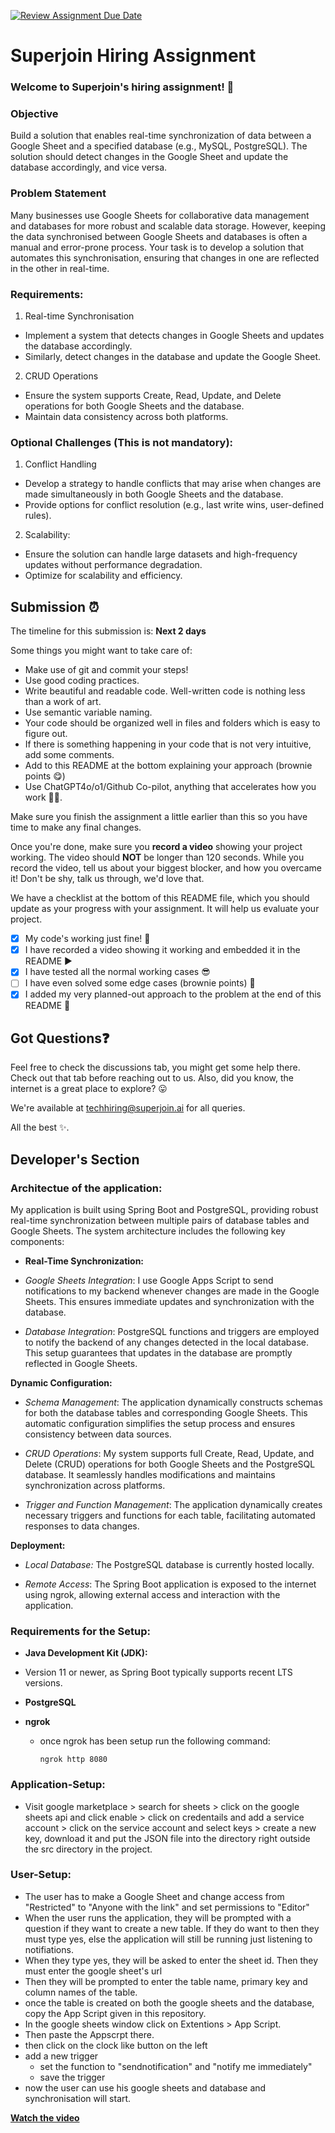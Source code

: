 [![Review Assignment Due Date](https://classroom.github.com/assets/deadline-readme-button-22041afd0340ce965d47ae6ef1cefeee28c7c493a6346c4f15d667ab976d596c.svg)](https://classroom.github.com/a/AHFn7Vbn)
# Superjoin Hiring Assignment

### Welcome to Superjoin's hiring assignment! 🚀

### Objective
Build a solution that enables real-time synchronization of data between a Google Sheet and a specified database (e.g., MySQL, PostgreSQL). The solution should detect changes in the Google Sheet and update the database accordingly, and vice versa.

### Problem Statement
Many businesses use Google Sheets for collaborative data management and databases for more robust and scalable data storage. However, keeping the data synchronised between Google Sheets and databases is often a manual and error-prone process. Your task is to develop a solution that automates this synchronisation, ensuring that changes in one are reflected in the other in real-time.

### Requirements:
1. Real-time Synchronisation
  - Implement a system that detects changes in Google Sheets and updates the database accordingly.
   - Similarly, detect changes in the database and update the Google Sheet.
  2.	CRUD Operations
   - Ensure the system supports Create, Read, Update, and Delete operations for both Google Sheets and the database.
   - Maintain data consistency across both platforms.
   
### Optional Challenges (This is not mandatory):
1. Conflict Handling
- Develop a strategy to handle conflicts that may arise when changes are made simultaneously in both Google Sheets and the database.
- Provide options for conflict resolution (e.g., last write wins, user-defined rules).
    
2. Scalability: 	
- Ensure the solution can handle large datasets and high-frequency updates without performance degradation.
- Optimize for scalability and efficiency.

## Submission ⏰
The timeline for this submission is: **Next 2 days**

Some things you might want to take care of:
- Make use of git and commit your steps!
- Use good coding practices.
- Write beautiful and readable code. Well-written code is nothing less than a work of art.
- Use semantic variable naming.
- Your code should be organized well in files and folders which is easy to figure out.
- If there is something happening in your code that is not very intuitive, add some comments.
- Add to this README at the bottom explaining your approach (brownie points 😋)
- Use ChatGPT4o/o1/Github Co-pilot, anything that accelerates how you work 💪🏽. 

Make sure you finish the assignment a little earlier than this so you have time to make any final changes.

Once you're done, make sure you **record a video** showing your project working. The video should **NOT** be longer than 120 seconds. While you record the video, tell us about your biggest blocker, and how you overcame it! Don't be shy, talk us through, we'd love that.

We have a checklist at the bottom of this README file, which you should update as your progress with your assignment. It will help us evaluate your project.

- [x] My code's working just fine! 🥳
- [x] I have recorded a video showing it working and embedded it in the README ▶️
- [x] I have tested all the normal working cases 😎
- [ ] I have even solved some edge cases (brownie points) 💪
- [x] I added my very planned-out approach to the problem at the end of this README 📜

## Got Questions❓
Feel free to check the discussions tab, you might get some help there. Check out that tab before reaching out to us. Also, did you know, the internet is a great place to explore? 😛

We're available at techhiring@superjoin.ai for all queries. 

All the best ✨.

## Developer's Section
### Architectue of the application:
My application is built using Spring Boot and PostgreSQL, providing robust real-time synchronization between multiple pairs of database tables and Google Sheets. The system architecture includes the following key components:

* **Real-Time Synchronization:**

* *Google Sheets Integration*: I use Google Apps Script to send notifications to my backend whenever changes are made in the Google Sheets. This ensures immediate updates and synchronization with the database.

* _Database Integration_: PostgreSQL functions and triggers are employed to notify the backend of any changes detected in the local database. This setup guarantees that updates in the database are promptly reflected in Google Sheets.

**Dynamic Configuration:**

* _Schema Management_: The application dynamically constructs schemas for both the database tables and corresponding Google Sheets. This automatic configuration simplifies the setup process and ensures consistency between data sources.

* _CRUD Operations_: My system supports full Create, Read, Update, and Delete (CRUD) operations for both Google Sheets and the PostgreSQL database. It seamlessly handles modifications and maintains synchronization across platforms.

* _Trigger and Function Management_: The application dynamically creates necessary triggers and functions for each table, facilitating automated responses to data changes.

**Deployment:**

* _Local Database:_ The PostgreSQL database is currently hosted locally.

* _Remote Access_: The Spring Boot application is exposed to the internet using ngrok, allowing external access and interaction with the application.

### Requirements for the Setup:

* **Java Development Kit (JDK):**

- Version 11 or newer, as Spring Boot typically supports recent LTS versions.

* **PostgreSQL**
  
* **ngrok**
  - once ngrok has been setup run the following command:
    ```
    ngrok http 8080
    ```
### Application-Setup:
* Visit google marketplace > search for sheets > click on the google sheets api and click enable > click on credentails and add a service account > click on the service account and select keys > create a new key, download it and put the JSON file into the directory right outside the src directory in the project.
### User-Setup:
* The user has to make a Google Sheet and change access from "Restricted" to "Anyone with the link" and set permissions to "Editor"
* When the user runs the application, they will be prompted with a question if they want to create a new table. If they do want to then they must type yes, else the application will still be running just listening to notifiations.
* When they type yes, they will be asked to enter the sheet id. Then they must enter the google sheet's url
* Then they will be prompted to enter the table name, primary key and column names of the table.
* once the table is created on both the google sheets and the database, copy the App Script given in this repository.
* In the google sheets window click on Extentions > App Script.
* Then paste the Appscrpt there.
* then click on the clock like button on the left
* add a new trigger
   - set the function to "sendnotification" and "notify me immediately"
   - save the trigger
* now the user can use his google sheets and database and synchronisation will start.



[**Watch the video**](https://drive.google.com/file/d/1ItHfXC3zhYEcZADYyoaXU_pSkeHIPba5/view?usp=sharing)


